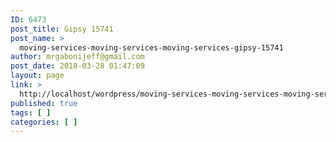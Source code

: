 ```yaml
---
ID: 6473
post_title: Gipsy 15741
post_name: >
  moving-services-moving-services-moving-services-gipsy-15741
author: mrgabonijeff@gmail.com
post_date: 2018-03-28 01:47:09
layout: page
link: >
  http://localhost/wordpress/moving-services-moving-services-moving-services-gipsy-15741/
published: true
tags: [ ]
categories: [ ]
---
```

